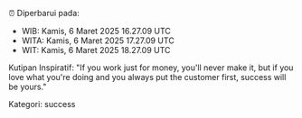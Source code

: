 ⏰ Diperbarui pada:
- WIB: Kamis, 6 Maret 2025 16.27.09 UTC
- WITA: Kamis, 6 Maret 2025 17.27.09 UTC
- WIT: Kamis, 6 Maret 2025 18.27.09 UTC

Kutipan Inspiratif:
"If you work just for money, you'll never make it, but if you love what you're doing and you always put the customer first, success will be yours."


Kategori: success

